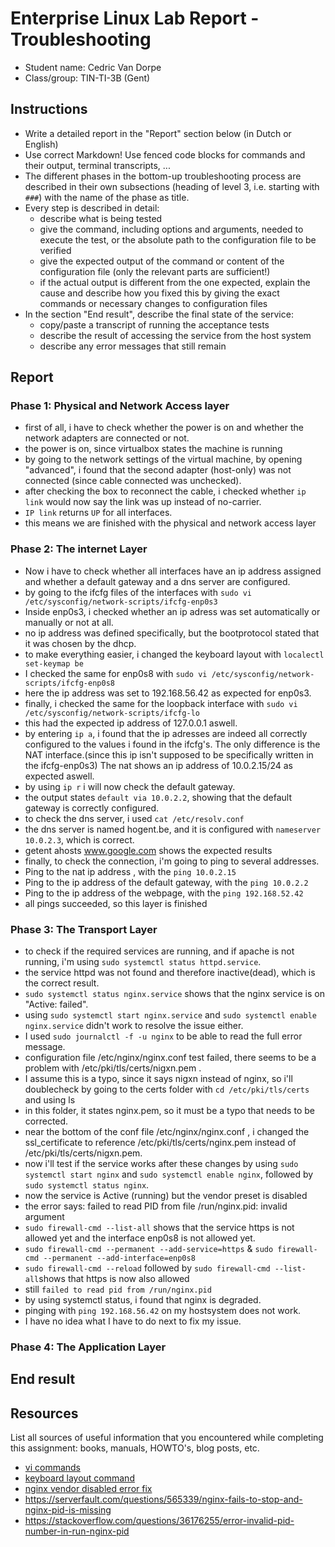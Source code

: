 # Enterprise Linux Lab Report - Troubleshooting

- Student name: Cedric Van Dorpe
- Class/group: TIN-TI-3B (Gent)

## Instructions

- Write a detailed report in the "Report" section below (in Dutch or English)
- Use correct Markdown! Use fenced code blocks for commands and their output, terminal transcripts, ...
- The different phases in the bottom-up troubleshooting process are described in their own subsections (heading of level 3, i.e. starting with `###`) with the name of the phase as title.
- Every step is described in detail:
    - describe what is being tested
    - give the command, including options and arguments, needed to execute the test, or the absolute path to the configuration file to be verified
    - give the expected output of the command or content of the configuration file (only the relevant parts are sufficient!)
    - if the actual output is different from the one expected, explain the cause and describe how you fixed this by giving the exact commands or necessary changes to configuration files
- In the section "End result", describe the final state of the service:
    - copy/paste a transcript of running the acceptance tests
    - describe the result of accessing the service from the host system
    - describe any error messages that still remain

## Report

### Phase 1: Physical and Network Access layer
- first of all, i have to check whether the power is on and whether the network adapters are connected or not.
- the power is on, since virtualbox states the machine is running 
- by going to the network settings of the virtual machine, by opening "advanced", i found that the second adapter (host-only) was not connected (since cable connected was unchecked).
- after checking the box to reconnect the cable, i checked whether `ip link` would now say the link was up instead of no-carrier.
- `IP link` returns `UP` for all interfaces.
- this means we are finished with the physical and network access layer

### Phase 2: The internet Layer
- Now i have to check whether all interfaces have an ip address assigned and whether a default gateway and a dns server are configured.
- by going to the ifcfg files of the interfaces with `sudo vi /etc/sysconfig/network-scripts/ifcfg-enp0s3`
- Inside enp0s3, i checked whether an ip adress was set automatically or manually or not at all.
- no ip address was defined specifically, but the bootprotocol stated that it was chosen by the dhcp.
- to make everything easier, i changed the keyboard layout with `localectl set-keymap be`
- I checked the same for enp0s8 with `sudo vi /etc/sysconfig/network-scripts/ifcfg-enp0s8`
- here the ip address was set to 192.168.56.42 as expected for enp0s3.
- finally, i checked the same for the loopback interface with `sudo vi /etc/sysconfig/network-scripts/ifcfg-lo`
- this had the expected ip address of 127.0.0.1 aswell.
- by entering `ip a`, i found that the ip adresses are indeed all correctly configured to the values i found in the ifcfg's. The only difference is the NAT interface.(since this ip isn't supposed to be specifically written in the ifcfg-enp0s3) The nat shows an ip address of 10.0.2.15/24 as expected aswell.
- by using `ip r` i will now check the default gateway.
- the output states `default via 10.0.2.2`, showing that the default gateway is correctly configured.
- to check the dns server, i used `cat /etc/resolv.conf`
-  the dns server is named hogent.be, and it is configured with `nameserver 10.0.2.3`, which is correct.
- getent ahosts www.google.com shows the expected results
- finally, to check the connection, i'm going to ping to several addresses. 
- Ping to the nat ip address , with the `ping 10.0.2.15`
- Ping to the ip address of the default gateway, with the `ping 10.0.2.2`
- Ping to the ip address of the webpage, with the `ping 192.168.52.42`
- all pings succeeded, so this layer is finished

### Phase 3: The Transport Layer
- to check if the required services are running, and if apache is not running, i'm using `sudo systemctl status httpd.service`.
- the service httpd was not found and therefore inactive(dead), which is the correct result.
- `sudo systemctl status nginx.service` shows that the nginx service is on "Active: failed".
- using `sudo systemctl start nginx.service` and `sudo systemctl enable nginx.service` didn't work to resolve the issue either.
- I used `sudo journalctl -f -u nginx` to be able to read the full error message.
- configuration file /etc/nginx/nginx.conf test failed, there seems to be a problem with /etc/pki/tls/certs/nigxn.pem .
- I assume this is a typo, since it says nigxn instead of nginx, so i'll doublecheck by going to the certs folder with `cd /etc/pki/tls/certs` and using ls
- in this folder, it states nginx.pem, so it must be a typo that needs to be corrected.
- near the bottom of the conf file /etc/nginx/nginx.conf , i changed the ssl_certificate to reference /etc/pki/tls/certs/nginx.pem instead of /etc/pki/tls/certs/nigxn.pem.
- now i'll test if the service works after these changes by using `sudo systemctl start nginx` and `sudo systemctl enable nginx`, followed by `sudo systemctl status nginx`.
- now the service is Active (running) but the vendor preset is disabled
- the error says: failed to read PID from file /run/nginx.pid: invalid argument
- `sudo firewall-cmd --list-all` shows that the service https is not allowed yet and the interface enp0s8 is not allowed yet.
- `sudo firewall-cmd --permanent --add-service=https` & `sudo firewall-cmd --permanent --add-interface=enp0s8`
- `sudo firewall-cmd --reload` followed by `sudo firewall-cmd --list-all`shows that https is now also allowed
- still `failed to read pid from /run/nginx.pid`
- by using systemctl status, i found that nginx is degraded.
- pinging with `ping 192.168.56.42` on my hostsystem does not work.
- I have no idea what I have to do next to fix my issue.

### Phase 4: The Application Layer


## End result



## Resources

List all sources of useful information that you encountered while completing this assignment: books, manuals, HOWTO's, blog posts, etc.

- [vi commands](https://www.cs.colostate.edu/helpdocs/vi.html)
- [keyboard layout command](https://access.redhat.com/documentation/en-us/red_hat_enterprise_linux/7/html/system_administrators_guide/s1-changing_the_keyboard_layout)
- [nginx vendor disabled error fix](https://www.digitalocean.com/community/questions/unable-to-start-nginx-failed-to-read-pid-from-file-run-nginx-pid)
- https://serverfault.com/questions/565339/nginx-fails-to-stop-and-nginx-pid-is-missing
- https://stackoverflow.com/questions/36176255/error-invalid-pid-number-in-run-nginx-pid
